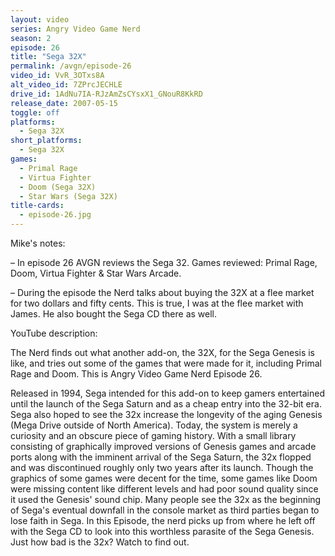 ```yaml
---
layout: video
series: Angry Video Game Nerd
season: 2
episode: 26
title: "Sega 32X"
permalink: /avgn/episode-26
video_id: VvR_3OTxs8A
alt_video_id: 7ZPrcJECHLE
drive_id: 1AdNu7IA-RJzAmZsCYsxX1_GNouR8KkRD
release_date: 2007-05-15
toggle: off
platforms:
  - Sega 32X
short_platforms:
  - Sega 32X
games:
  - Primal Rage
  - Virtua Fighter
  - Doom (Sega 32X)
  - Star Wars (Sega 32X)
title-cards:
  - episode-26.jpg
---
```


<p class="mikes-notes">Mike's notes:</p>

– In episode 26 AVGN reviews the Sega 32. Games reviewed: Primal Rage, Doom, Virtua Fighter & Star Wars Arcade.

– During the episode the Nerd talks about buying the 32X at a flee market for two dollars and fifty cents. This is true, I was at the flee market with James. He also bought the Sega CD there as well.

<p class="yt-description">YouTube description:</p>

The Nerd finds out what another add-on, the 32X, for the Sega Genesis is like, and tries out some of the games that were made for it, including Primal Rage and Doom. This is Angry Video Game Nerd Episode 26.

Released in 1994, Sega intended for this add-on to keep gamers entertained until the launch of the Sega Saturn and as a cheap entry into the 32-bit era. Sega also hoped to see the 32x increase the longevity of the aging Genesis (Mega Drive outside of North America). Today, the system is merely a curiosity and an obscure piece of gaming history. With a small library consisting of graphically improved versions of Genesis games and arcade ports along with the imminent arrival of the Sega Saturn, the 32x flopped and was discontinued roughly only two years after its launch. Though the graphics of some games were decent for the time, some games like Doom were missing content like different levels and had poor sound quality since it used the Genesis' sound chip. Many people see the 32x as the beginning of Sega's eventual downfall in the console market as third parties began to lose faith in Sega. In this Episode, the nerd picks up from where he left off with the Sega CD to look into this worthless parasite of the Sega Genesis. Just how bad is the 32x? Watch to find out.
